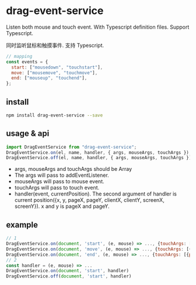 # drag-event-service

Listen both mouse and touch event. With Typescript definition files. Support Typescript.

同时监听鼠标和触摸事件. 支持 Typescript.

```js
// mapping
const events = {
  start: ["mousedown", "touchstart"],
  move: ["mousemove", "touchmove"],
  end: ["mouseup", "touchend"],
};
```

## install

```sh
npm install drag-event-service --save
```

## usage & api

```js
import DragEventService from "drag-event-service";
DragEventService.on(el, name, handler, { args, mouseArgs, touchArgs });
DragEventService.off(el, name, handler, { args, mouseArgs, touchArgs });
```

- args, mouseArgs and touchArgs should be Array
- The args will pass to addEventListener.
- mouseArgs will pass to mouse event.
- touchArgs will pass to touch event.
- handler(event, currentPosition). The second argument of handler is current position({x, y, pageX, pageY, clientX, clientY, screenX, screenY}). x and y is pageX and pageY.

## example

```js
// 1
DragEventService.on(document, 'start', (e, mouse) => ..., {touchArgs: [{passive: false}]})
DragEventService.on(document, 'move', (e, mouse) => ..., {touchArgs: [{passive: false}]})
DragEventService.on(document, 'end', (e, mouse) => ..., {touchArgs: [{passive: false}]})
// 2
const handler = (e, mouse) => ...
DragEventService.on(document, 'start', handler)
DragEventService.off(document, 'start', handler)
```
